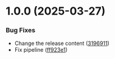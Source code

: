 # 1.0.0 (2025-03-27)


### Bug Fixes

* Change the release content ([3196911](https://github.com/ayaou/command-logger-bundle/commit/319691115c02949e6248e467c6d43cd4108889c9))
* Fix pipeline ([ff923e1](https://github.com/ayaou/command-logger-bundle/commit/ff923e17761311593ec6be2f2dcb7a616ef727ec))
